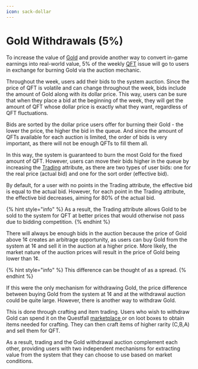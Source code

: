```yaml
---
icon: sack-dollar
---
```


# Gold Withdrawals (5%)

To increase the value of [Gold](../assets/gold-in-game.md) and provide another way to convert in-game earnings into real-world value, 5% of the weekly [QFT](../assets/questfall-tokens-qft.md) issue will go to users in exchange for burning Gold via the auction mechanic.

Throughout the week, users add their bids to the system auction. Since the price of QFT is volatile and can change throughout the week, bids include the amount of Gold along with its dollar price. This way, users can be sure that when they place a bid at the beginning of the week, they will get the amount of QFT whose dollar price is exactly what they want, regardless of QFT fluctuations.

Bids are sorted by the dollar price users offer for burning their Gold - the lower the price, the higher the bid in the queue. And since the amount of QFTs available for each auction is limited, the order of bids is very important, as there will not be enough QFTs to fill them all.

In this way, the system is guaranteed to burn the most Gold for the fixed amount of QFT. However, users can move their bids higher in the queue by increasing the [Trading](../quest-mining/quest-completion-40/rpg-attributes/trading.md) attribute, as there are two types of user bids: one for the real price (actual bid) and one for the sort order (effective bid).

By default, for a user with no points in the Trading attribute, the effective bid is equal to the actual bid. However, for each point in the Trading attribute, the effective bid decreases, aiming for 80% of the actual bid.

{% hint style="info" %}
As a result, the Trading attribute allows Gold to be sold to the system for QFT at better prices that would otherwise not pass due to bidding competition.
{% endhint %}

There will always be enough bids in the auction because the price of Gold above 1¢ creates an arbitrage opportunity, as users can buy Gold from the system at 1¢ and sell it in the auction at a higher price. More likely, the market nature of the auction prices will result in the price of Gold being lower than 1¢.

{% hint style="info" %}
This difference can be thought of as a spread.
{% endhint %}

If this were the only mechanism for withdrawing Gold, the price difference between buying Gold from the system at 1¢ and at the withdrawal auction could be quite large. However, there is another way to withdraw Gold.

This is done through crafting and item trading. Users who wish to withdraw Gold can spend it on the Questfall [marketplace ](marketplace.md)or on loot boxes to obtain items needed for crafting. They can then craft items of higher rarity (C,B,A) and sell them for QFT.

As a result, trading and the Gold withdrawal auction complement each other, providing users with two independent mechanisms for extracting value from the system that they can choose to use based on market conditions.

